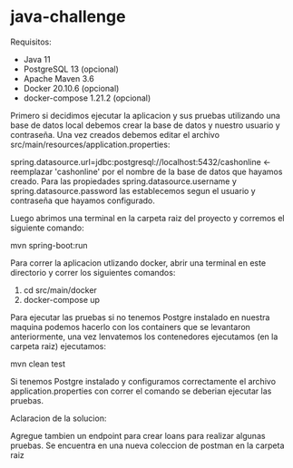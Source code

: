 # java-challenge

Requisitos:

 * Java 11 
 * PostgreSQL 13 (opcional)
 * Apache Maven 3.6
 * Docker 20.10.6 (opcional)
 * docker-compose 1.21.2 (opcional)

Primero si decidimos ejecutar la aplicacion y sus pruebas utilizando una base de datos local debemos crear la base de datos y nuestro usuario y contraseña. Una vez creados debemos editar el archivo src/main/resources/application.properties:

spring.datasource.url=jdbc:postgresql://localhost:5432/cashonline <- reemplazar 'cashonline' por el nombre de la base de datos que hayamos creado.
Para las propiedades spring.datasource.username y spring.datasource.password las establecemos segun el usuario y contraseña que hayamos configurado.

Luego abrimos una terminal en la carpeta raiz del proyecto y corremos el siguiente comando:

mvn spring-boot:run

Para correr la aplicacion utlizando docker, abrir una terminal en este directorio y correr los siguientes comandos:

1) cd src/main/docker
2) docker-compose up

Para ejecutar las pruebas si no tenemos Postgre instalado en nuestra maquina podemos hacerlo con los containers que se levantaron anteriormente, una vez lenvatemos los contenedores ejecutamos (en la carpeta raiz) ejecutamos:

mvn clean test

Si tenemos Postgre instalado y configuramos correctamente el archivo application.properties con correr el comando se deberian ejecutar las pruebas.


Aclaracion de la solucion:

Agregue tambien un endpoint para crear loans para realizar algunas pruebas. Se encuentra en una nueva coleccion de postman en la carpeta raiz

